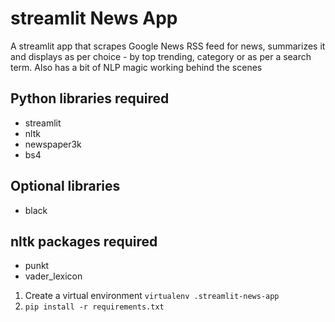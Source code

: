 # streamlit News App

A streamlit app that scrapes Google News RSS feed for news, summarizes it and displays as per choice - by top trending, category or as per a search term. Also has a bit of NLP magic working behind the scenes

## Python libraries required
* streamlit
* nltk
* newspaper3k
* bs4

## Optional libraries
* black 
  
## nltk packages required
* punkt
* vader_lexicon
  
1. Create a virtual environment 
   ```virtualenv .streamlit-news-app``` 
2. ```pip install -r requirements.txt```
   
